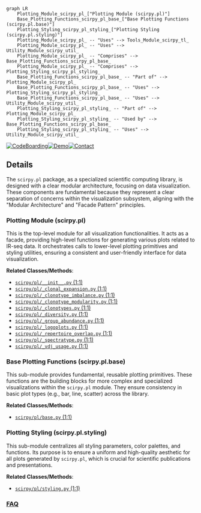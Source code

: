 ```mermaid
graph LR
    Plotting_Module_scirpy_pl_["Plotting Module (scirpy.pl)"]
    Base_Plotting_Functions_scirpy_pl_base_["Base Plotting Functions (scirpy.pl.base)"]
    Plotting_Styling_scirpy_pl_styling_["Plotting Styling (scirpy.pl.styling)"]
    Plotting_Module_scirpy_pl_ -- "Uses" --> Tools_Module_scirpy_tl_
    Plotting_Module_scirpy_pl_ -- "Uses" --> Utility_Module_scirpy_util_
    Plotting_Module_scirpy_pl_ -- "Comprises" --> Base_Plotting_Functions_scirpy_pl_base_
    Plotting_Module_scirpy_pl_ -- "Comprises" --> Plotting_Styling_scirpy_pl_styling_
    Base_Plotting_Functions_scirpy_pl_base_ -- "Part of" --> Plotting_Module_scirpy_pl_
    Base_Plotting_Functions_scirpy_pl_base_ -- "Uses" --> Plotting_Styling_scirpy_pl_styling_
    Base_Plotting_Functions_scirpy_pl_base_ -- "Uses" --> Utility_Module_scirpy_util_
    Plotting_Styling_scirpy_pl_styling_ -- "Part of" --> Plotting_Module_scirpy_pl_
    Plotting_Styling_scirpy_pl_styling_ -- "Used by" --> Base_Plotting_Functions_scirpy_pl_base_
    Plotting_Styling_scirpy_pl_styling_ -- "Uses" --> Utility_Module_scirpy_util_
```

[![CodeBoarding](https://img.shields.io/badge/Generated%20by-CodeBoarding-9cf?style=flat-square)](https://github.com/CodeBoarding/CodeBoarding)[![Demo](https://img.shields.io/badge/Try%20our-Demo-blue?style=flat-square)](https://www.codeboarding.org/demo)[![Contact](https://img.shields.io/badge/Contact%20us%20-%20contact@codeboarding.org-lightgrey?style=flat-square)](mailto:contact@codeboarding.org)

## Details

The `scirpy.pl` package, as a specialized scientific computing library, is designed with a clear modular architecture, focusing on data visualization. These components are fundamental because they represent a clear separation of concerns within the visualization subsystem, aligning with the "Modular Architecture" and "Facade Pattern" principles.

### Plotting Module (scirpy.pl)
This is the top-level module for all visualization functionalities. It acts as a facade, providing high-level functions for generating various plots related to IR-seq data. It orchestrates calls to lower-level plotting primitives and styling utilities, ensuring a consistent and user-friendly interface for data visualization.


**Related Classes/Methods**:

- <a href="https://github.com/scverse/scirpy/blob/main/src/scirpy/pl/__init__.py#L1-L1" target="_blank" rel="noopener noreferrer">`scirpy/pl/__init__.py` (1:1)</a>
- <a href="https://github.com/scverse/scirpy/blob/main/src/scirpy/pl/_clonal_expansion.py#L1-L1" target="_blank" rel="noopener noreferrer">`scirpy/pl/_clonal_expansion.py` (1:1)</a>
- <a href="https://github.com/scverse/scirpy/blob/main/src/scirpy/pl/_clonotype_imbalance.py#L1-L1" target="_blank" rel="noopener noreferrer">`scirpy/pl/_clonotype_imbalance.py` (1:1)</a>
- <a href="https://github.com/scverse/scirpy/blob/main/src/scirpy/pl/_clonotype_modularity.py#L1-L1" target="_blank" rel="noopener noreferrer">`scirpy/pl/_clonotype_modularity.py` (1:1)</a>
- <a href="https://github.com/scverse/scirpy/blob/main/src/scirpy/pl/_clonotypes.py#L1-L1" target="_blank" rel="noopener noreferrer">`scirpy/pl/_clonotypes.py` (1:1)</a>
- <a href="https://github.com/scverse/scirpy/blob/main/src/scirpy/pl/_diversity.py#L1-L1" target="_blank" rel="noopener noreferrer">`scirpy/pl/_diversity.py` (1:1)</a>
- <a href="https://github.com/scverse/scirpy/blob/main/src/scirpy/pl/_group_abundance.py#L1-L1" target="_blank" rel="noopener noreferrer">`scirpy/pl/_group_abundance.py` (1:1)</a>
- <a href="https://github.com/scverse/scirpy/blob/main/src/scirpy/pl/_logoplots.py#L1-L1" target="_blank" rel="noopener noreferrer">`scirpy/pl/_logoplots.py` (1:1)</a>
- <a href="https://github.com/scverse/scirpy/blob/main/src/scirpy/pl/_repertoire_overlap.py#L1-L1" target="_blank" rel="noopener noreferrer">`scirpy/pl/_repertoire_overlap.py` (1:1)</a>
- <a href="https://github.com/scverse/scirpy/blob/main/src/scirpy/pl/_spectratype.py#L1-L1" target="_blank" rel="noopener noreferrer">`scirpy/pl/_spectratype.py` (1:1)</a>
- <a href="https://github.com/scverse/scirpy/blob/main/src/scirpy/pl/_vdj_usage.py#L1-L1" target="_blank" rel="noopener noreferrer">`scirpy/pl/_vdj_usage.py` (1:1)</a>


### Base Plotting Functions (scirpy.pl.base)
This sub-module provides fundamental, reusable plotting primitives. These functions are the building blocks for more complex and specialized visualizations within the `scirpy.pl` module. They ensure consistency in basic plot types (e.g., bar, line, scatter) across the library.


**Related Classes/Methods**:

- <a href="https://github.com/scverse/scirpy/blob/main/src/scirpy/pl/base.py#L1-L1" target="_blank" rel="noopener noreferrer">`scirpy/pl/base.py` (1:1)</a>


### Plotting Styling (scirpy.pl.styling)
This sub-module centralizes all styling parameters, color palettes, and functions. Its purpose is to ensure a uniform and high-quality aesthetic for all plots generated by `scirpy.pl`, which is crucial for scientific publications and presentations.


**Related Classes/Methods**:

- <a href="https://github.com/scverse/scirpy/blob/main/src/scirpy/pl/styling.py#L1-L1" target="_blank" rel="noopener noreferrer">`scirpy/pl/styling.py` (1:1)</a>




### [FAQ](https://github.com/CodeBoarding/GeneratedOnBoardings/tree/main?tab=readme-ov-file#faq)